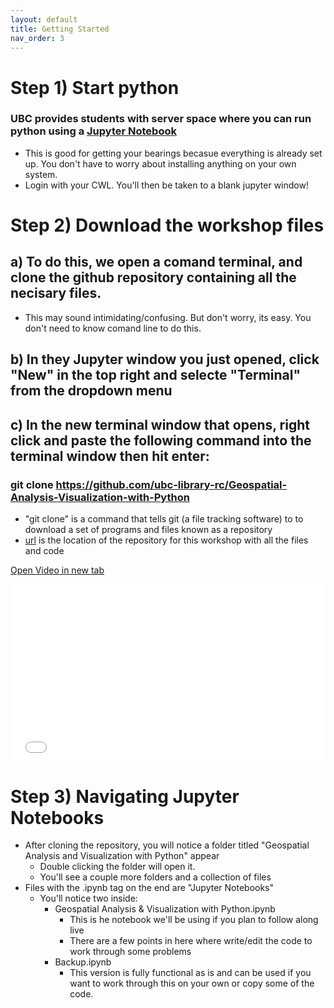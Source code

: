```yaml
---
layout: default
title: Getting Started
nav_order: 3
---
```


# Step 1) Start python

### UBC provides students with server space where you can run python using a [Jupyter Notebook](https://ubc.syzygy.ca/jupyter)
* This is good for getting your bearings becasue everything is already set up.  You don't have to worry about installing anything on your own system.
 * Login with your CWL.  You'll then be taken to a blank jupyter window!

# Step 2) Download the workshop files

## a) To do this, we open a comand terminal, and clone the github repository containing all the necisary files.
* This may sound intimidating/confusing.  But don't worry, its easy.  You don't need to know comand line to do this.

## b) In they Jupyter window you just opened, click "New" in the top right and selecte "Terminal" from the dropdown menu

## c) In the new terminal window that opens, right click and paste the following command into the terminal window then hit enter:

### git clone https://github.com/ubc-library-rc/Geospatial-Analysis-Visualization-with-Python

* "git clone" is a command that tells git (a file tracking software) to to download a set of programs and files known as a repository
* [url](https://github.com/ubc-library-rc/Geospatial-Analysis-Visualization-with-Python) is the location of the repository for this workshop with all the files and code

<a href="git_Clone.mp4" target="_blank">Open Video in new tab</a>

<div style="overflow: hidden;
  padding-top: 56.25%;
  position: relative">
  <iframe src="git_Clone.mp4" title="Processes" scrolling="no" frameborder="0"
    style="border: 0;
   height: 100%;
   left: 0;
   position: absolute;
   top: 0;
   width: 100%;">
   <p>Your browser does not support iframes.</p>
 </iframe>
</div>

# Step 3) Navigating Jupyter Notebooks

* After cloning the repository, you will notice a folder titled "Geospatial Analysis and Visualization with Python" appear
  * Double clicking the folder will open it.
  * You'll see a couple more folders and a collection of files
* Files with the .ipynb tag on the end are "Jupyter Notebooks" 
  * You'll notice two inside:
      * Geospatial Analysis & Visualization with Python.ipynb
        * This is he notebook we'll be using if you plan to follow along live
        * There are a few points in here where write/edit the code to work through some problems
      * Backup.ipynb
        * This version is fully functional as is and can be used if you want to work through this on your own or copy some of the code.
